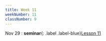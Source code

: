 ```yaml
---
title: Week 11
weekNumber: 11
classNumber: 9
---
```


Nov 29
: **seminar**{: .label .label-blue}[Lesson 11](/ics-23-fall/assets/class9/slides/Lesson_11.pdf)
